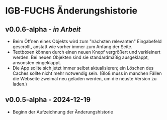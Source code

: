 IGB-FUCHS Änderungshistorie
===========================

v0.0.6-alpha - *in Arbeit*
--------------------------

- Beim Öffnen eines Objekts wird zum "nächsten relevanten" Eingabefeld gescrollt,
  anstatt wie vorher immer zum Anfang der Seite.
- Textboxen können durch einen neuen Knopf vergrößert und verkleinert werden.
  Bei neuen Objekten sind sie standardmäßig ausgeklappt, ansonsten eingeklappt.
- Die App sollte sich jetzt immer selbst aktualisieren; ein Löschen des Caches
  sollte nicht mehr notwendig sein. (Bloß muss in manchen Fällen die Webseite
  zweimal neu geladen werden, um die neuste Version zu laden.)

v0.0.5-alpha - 2024-12-19
-------------------------

- Beginn der Aufzeichnung der Änderungshistorie
